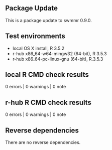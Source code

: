 ## Package Update

This is a package update to swmmr 0.9.0.

## Test environments
* local OS X install, R 3.5.2
* r-hub x86_64-w64-mingw32 (64-bit), R 3.5.3
* r-hub x86_64-pc-linux-gnu (64-bit), R.3.5.3

## local R CMD check results

0 errors | 0 warnings | 0 note

## r-hub R CMD check results

0 errors | 0 warnings | 0 note

## Reverse dependencies

There are no reverse dependencies.